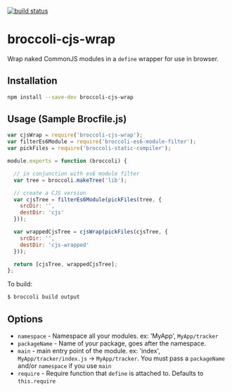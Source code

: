 [![build status](https://secure.travis-ci.org/kmiyashiro/broccoli-cjs-wrap.png)](http://travis-ci.org/kmiyashiro/broccoli-cjs-wrap)

broccoli-cjs-wrap
==========================

Wrap naked CommonJS modules in a `define` wrapper for use in browser.

Installation
------------

```sh
npm install --save-dev broccoli-cjs-wrap
```

Usage (Sample Brocfile.js)
--------------------------

```js
var cjsWrap = require('broccoli-cjs-wrap');
var filterEs6Module = require('broccoli-es6-module-filter');
var pickFiles = require('broccoli-static-compiler');

module.exports = function (broccoli) {

  // in conjunction with es6 module filter
  var tree = broccoli.makeTree('lib');

  // create a CJS version
  var cjsTree = filterEs6Module(pickFiles(tree, {
    srcDir: '',
    destDir: 'cjs'
  }));

  var wrappedCjsTree = cjsWrap(pickFiles(cjsTree, {
    srcDir: '',
    destDir: 'cjs-wrapped'
  }));

  return [cjsTree, wrappedCjsTree];
};
```

To build:

```sh
$ broccoli build output
```

Options
-------

- `namespace` - Namespace all your modules. ex: 'MyApp', `MyApp/tracker`
- `packageName` - Name of your package, goes after the namespace.
- `main` - main entry point of the module. ex: 'index', `MyApp/tracker/index.js` -> `MyApp/tracker`. You must pass a `packageName` and/or `namespace` if you use `main`
- `require` - Require function that `define` is attached to. Defaults to `this.require`
